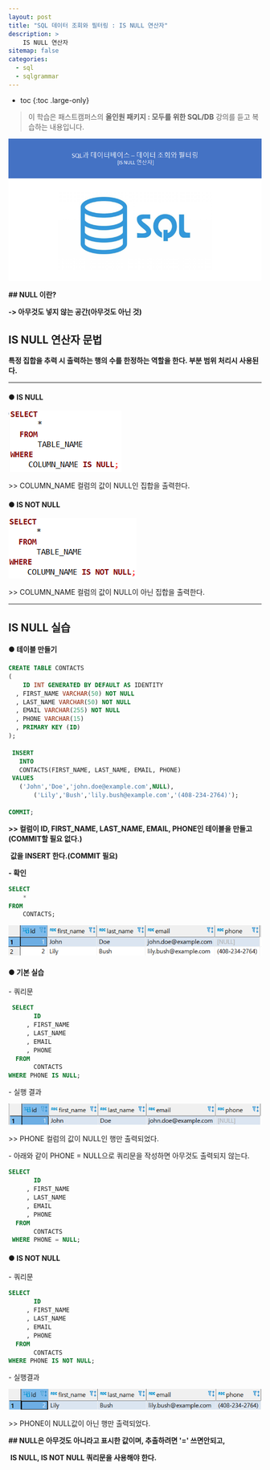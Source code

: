 ```yaml
---
layout: post
title: "SQL 데이터 조회와 필터링 : IS NULL 연산자"
description: >
    IS NULL 연산자
sitemap: false
categories:
  - sql
  - sqlgrammar 
---
```


* toc
{:toc .large-only}

> 이 학습은 패스트캠퍼스의 **올인원 패키지 : 모두를 위한 SQL/DB** 강의를 듣고 복습하는 내용입니다.

![img](/assets/md-images/image-16456062619461.png)

**## NULL 이란?**

**-> 아무것도 넣지 않는 공간(아무것도 아닌 것)**





## IS NULL 연산자 문법

**특정 집합을 추력 시 출력하는 행의 수를 한정하는 역할을 한다. 부분 범위 처리시 사용된다.**

****





#### ● IS NULL

![img](/assets/md-images/image-16456062703793.png)

\>> COLUMN_NAME 컬럼의 값이 NULL인 집합을 출력한다.





#### ● IS NOT NULL

![img](/assets/md-images/image-16456062758525.png)

\>> COLUMN_NAME 컬럼의 값이 NULL이 아닌 집합을 출력한다.





---





## IS NULL 실습

#### ● 테이블 만들기

```sql
CREATE TABLE CONTACTS 
(
    ID INT GENERATED BY DEFAULT AS IDENTITY
  , FIRST_NAME VARCHAR(50) NOT NULL
  , LAST_NAME VARCHAR(50) NOT NULL
  , EMAIL VARCHAR(255) NOT NULL
  , PHONE VARCHAR(15)
  , PRIMARY KEY (ID) 
);

 INSERT 
   INTO 
   CONTACTS(FIRST_NAME, LAST_NAME, EMAIL, PHONE) 
 VALUES
   ('John','Doe','john.doe@example.com',NULL),
       ('Lily','Bush','lily.bush@example.com','(408-234-2764)');

COMMIT;       
```

**>> 컬럼이 ID, FIRST_NAME, LAST_NAME, EMAIL, PHONE인 테이블을 만들고(COMMIT할 필요 없다.)**

​     **값을 INSERT 한다.(COMMIT 필요)**





**- 확인**

```sql
SELECT
	*
FROM
	CONTACTS;
```



![img](/assets/md-images/image-16456062857237.png)





#### ● 기본 실습





\- 쿼리문

```sql
 SELECT
       ID
     , FIRST_NAME
     , LAST_NAME
     , EMAIL
     , PHONE
  FROM
       CONTACTS
WHERE PHONE IS NULL;
```



\- 실행 결과

![img](/assets/md-images/image-16456062919179.png)

\>> PHONE 컬럼의 값이 NULL인 행만 출력되었다.





\- 아래와 같이 PHONE = NULL으로 쿼리문을 작성하면 아무것도 출력되지 않는다.

```sql
SELECT
       ID
     , FIRST_NAME
     , LAST_NAME
     , EMAIL
     , PHONE
  FROM
       CONTACTS
 WHERE PHONE = NULL;
```





#### ● IS NOT NULL





\- 쿼리문

```sql
SELECT
       ID
     , FIRST_NAME
     , LAST_NAME
     , EMAIL
     , PHONE
  FROM
       CONTACTS
WHERE PHONE IS NOT NULL;
```





\- 실행결과

![img](/assets/md-images/image-164560630315611.png)

\>> PHONE이 NULL값이 아닌 행만 출력되었다.





**## NULL은 아무것도 아니라고 표시한 값이며, 추출하려면 '=' 쓰면안되고,**

​      **IS NULL, IS NOT NULL 쿼리문을 사용해야 한다.**